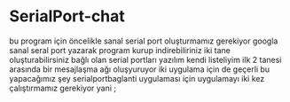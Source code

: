 # SerialPort-chat
bu program için öncelikle sanal serial port oluşturmamız gerekiyor googla sanal seral port yazarak program kurup indirebiliriniz iki tane oluşturabilirsiniz bağlı olan serial portları  yazılım kendi listeliyim ilk 2 tanesi arasında bir mesajlaşma ağı oluşyuruyor  iki uygulama için de geçerli bu yapacağımız  şey serialportbaglanti uygulaması için  uygulamayı iki kez çalıştırmamız gerekiyor yani ;
